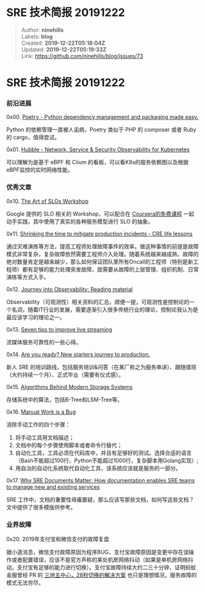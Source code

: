 # SRE 技术简报 20191222

> Author: **ninehills**  
> Labels: **blog**  
> Created: **2019-12-22T05:18:04Z**  
> Updated: **2019-12-22T05:19:33Z**  
> Link: <https://github.com/ninehills/blog/issues/73>  


# SRE 技术简报 20191222

### 前沿进展

0x00. [Poetry - Python dependency management and packaging made easy.](https://github.com/python-poetry/poetry)

Python 的依赖管理一直被人诟病，Poetry 类似于 PHP 的 composer 或者 Ruby 的 cargo，值得尝试。

0x01. [Hubble - Network, Service & Security Observability for Kubernetes](https://github.com/cilium/hubble)

可以理解为是基于 eBPF 和 Ciium 的看板，可以看K8s的服务依赖图以及根据eBPF监控的实时网络性能。

### 优秀文章

0x10. [The Art of SLOs Workshop](https://landing.google.com/sre/resources/practicesandprocesses/art-of-slos/)

Google 提供的 SLO 相关的 Workshop，可以配合在 [Coursera的免费课程](https://www.coursera.org/learn/site-reliability-engineering-slos) 一起动手实践，其中使用了真实的各种服务模型进行 SLO 的抽象。

0x11. [Shrinking the time to mitigate production incidents - CRE life lessons](https://cloud.google.com/blog/products/management-tools/shrinking-the-time-to-mitigate-production-incidents)

通过灾难演练等方法，提高工程师处理故障事件的效率。做这种事情的前提是故障模式非常复杂，复杂故障依然需要工程师介入处理。随着系统越来越成熟，故障的绝对数量肯定是越来越少，那么如何保证团队里所有Oncall的工程师（特别是新工程师）都有足够的能力处理突发故障，就需要从故障的上层管理、组织机制、日常演练等方式入手。

0x12. [Journey into Observability: Reading material](https://mads-hartmann.com/sre/2019/08/04/journey-into-observability-reading-material.html)

Observability（可观测性）相关资料的汇总。顺便一提，可观测性是控制论的一个名词，随着IT行业的发展，需要逐渐引入很多传统行业的理论，控制论我认为是最应该学习的理论之一。

0x13. [Seven tips to improve live streaming](https://www.fastly.com/blog/7-tips-live-streaming)

流媒体服务可靠性的一些心得。

0x14. [Are you ready? New starters journey to production.](https://medium.com/glasswall-engineering/are-you-ready-new-starters-journey-to-production-bcf0f7e30ac2)

新人 SRE 的培训路线，包括服务培训&问答（在某厂称之为服务串讲）、跟随值班（大约持续一个月）、正式毕业（需要有仪式感）。

0x15. [Algorithms Behind Modern Storage Systems](https://queue.acm.org/detail.cfm?id=3220266)

存储系统中的算法，包括B-Tree和LSM-Tree等。

0x16. [Manual Work is a Bug](https://queue.acm.org/detail.cfm?id=3197520)

消除手动工作的四个步骤：

1. 将手动工具用文档描述；
2. 文档中的每个步骤使用脚本或者命令行替代；
3. 自动化工具，工具必须在代码库中，并且有足够好的测试。选择合适的语言（Bash不能超过100行，Python不能超过1000行，复杂脚本用Golang实现）;
4. 用自治的自动化系统取代自动化工具，该系统应该就是服务的一部分。

0x17. [Why SRE Documents Matter:  How documentation enables SRE teams to manage new and existing services](https://queue.acm.org/detail.cfm?id=3283589)

SRE 工作中，文档的重要性毋庸置疑，那么应该写那些文档，如何写这些文档？文中提供了很多模版供参考。

### 业界故障

0x20. 2019年支付宝和微信支付的故障复盘

据小道消息，微信支付故障原因为程序BUG，支付宝故障原因是变更中存在误操作或者配置错误，应该不是官方声称的某处机房网络抖动（如果是单机房网络抖动，支付宝有足够的能力进行切换）。支付宝故障持续大约二三十分钟，证明蚂蚁金服曾经 PR 的 [三地五中心，28秒切换的解决方案](https://www.infoq.cn/article/kihSqp_twV16tiiPa1LO) 也只是理想情况，服务故障的模式无法穷尽。